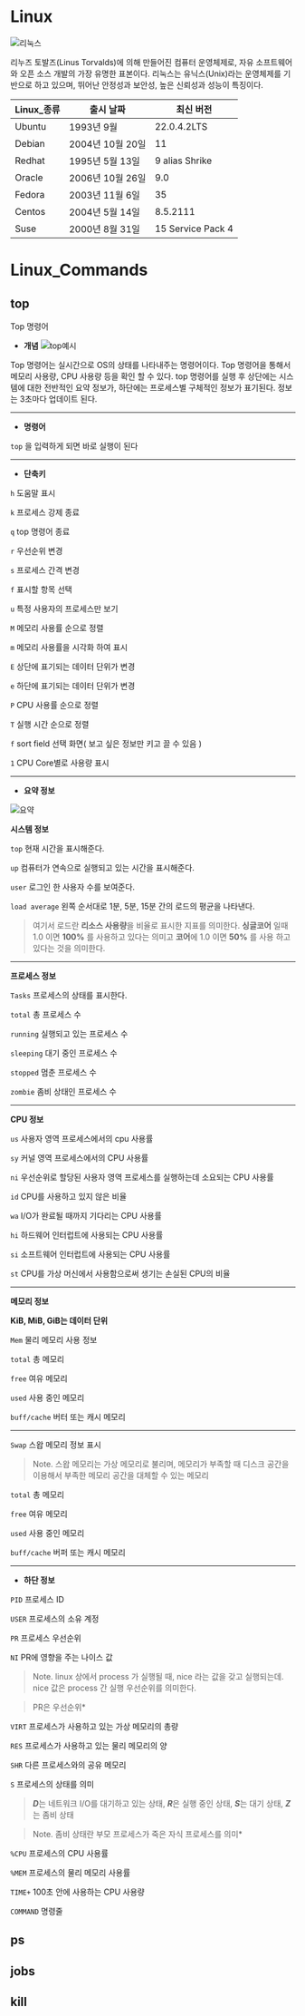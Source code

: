 # Linux

![리눅스 ](https://github.com/cjsmdcks9981/helloworld_230517/assets/111216695/55967e7a-3279-4371-a953-64701ccef970)




리누즈 토발즈(Linus Torvalds)에 의해 만들어진 컴퓨터 운영체제로, 자유 소프트웨어와 오픈 소스 개발의 가장 유명한 표본이다.
리눅스는 유닉스(Unix)라는 운영체제를 기반으로 하고 있으며, 뛰어난 안정성과 보안성, 높은 신뢰성과 성능이 특징이다.

| Linux_종류 | 출시 날짜 | 최신 버전 |
|------|---|---|
|Ubuntu|	1993년 9월 | 22.0.4.2LTS |
|Debian| 2004년 10월 20일 | 11 |
|Redhat| 1995년 5월 13일 |	9 alias Shrike |
|Oracle| 2006년 10월 26일 | 9.0 |
|Fedora|	2003년 11월 6일 | 35 |
|Centos|	2004년 5월 14일 | 8.5.2111 |
|Suse| 2000년 8월 31일 | 15 Service Pack 4 |

# Linux_Commands

## top
Top 명령어

- **개념**
![top예시](https://github.com/cjsmdcks9981/github-readme/assets/111216695/8f34dbee-bbd6-4f7f-a396-4ab8fe0c33fc)



 Top 명령어는 실시간으로 OS의 상태를 나타내주는 명령어이다. Top 명령어을 통해서 메모리 사용량, CPU 사용량 등을 확인 할 수 있다. 
top 명령어를 실행 후 상단에는 시스템에 대한 전반적인 요약 정보가, 하단에는 프로세스별 구체적인 정보가 표기된다.
정보는 3초마다 업데이트 된다.

---

- **명령어**

`top`
 을 입력하게 되면 바로 실행이 된다
 
 ---
 
- **단축키**

`h`
 도움말 표시
 
`k`
 프로세스 강제 종료
 
`q`
 top 명령어 종료
 
`r`
 우선순위 변경
 
`s`
 프로세스 간격 변경
 
`f`
표시할 항목 선택

`u`
특정 사용자의 프로세스만 보기

`M`
메모리 사용률 순으로 정렬

`m`
메모리 사용률을 시각화 하여 표시

`E`
상단에 표기되는 데이터 단위가 변경

`e`
하단에 표기되는 데이터 단위가 변경

`P`
CPU 사용률 순으로 정렬

`T`
실행 시간 순으로 정렬

`f`
sort field 선택 화면( 보고 싶은 정보만 키고 끌 수 있음 )

`1`
CPU Core별로 사용량 표시


---


- **요약 정보**

![요약 ](https://github.com/cjsmdcks9981/github-readme/assets/111216695/11ee904d-2a2a-489c-88f5-63d8c3bebf21)

**시스템 정보**


`top` 현재 시간을 표시해준다.

`up` 컴퓨터가 연속으로 실행되고 있는 시간을 표시해준다.

`user` 로그인 한 사용자 수를 보여준다.

`load average` 왼쪽 순서대로 1분, 5분, 15분 간의 로드의 평균을 나타낸다.

>여기서 로드란 **리소스 사용량**을 비율로 표시한 지표를 의미한다. **싱글코어** 일때 1.0 이면 **100%** 를 사용하고 있다는 의미고 **코어**에 1.0 이면 **50%** 를 사용 하고 있다는 것을 의미한다.

---

**프로세스 정보**


`Tasks` 프로세스의 상태를 표시한다.

`total` 총 프로세스 수

`running` 실행되고 있는 프로세스 수

`sleeping` 대기 중인 프로세스 수

`stopped` 멈춘 프로세스 수

`zombie` 좀비 상태인 프로세스 수

---

**CPU 정보**


`us` 사용자 영역 프로세스에서의 cpu 사용률

`sy` 커널 영역 프로세스에서의 CPU 사용률

`ni` 우선순위로 할당된 사용자 영역 프로세스를 실행하는데 소요되는 CPU 사용률

`id` CPU를 사용하고 있지 않은 비율

`wa` I/O가 완료될 때까지 기다리는 CPU 사용률

`hi` 하드웨어 인터럽트에 사용되는 CPU 사용률

`si` 소프트웨어 인터럽트에 사용되는 CPU 사용률

`st` CPU를 가상 머신에서 사용함으로써 생기는 손실된 CPU의 비율

---

**메모리 정보**

**KiB, MiB, GiB는 데이터 단위**


`Mem` 물리 메모리 사용 정보

`total` 총 메모리

`free` 여유 메모리

`used` 사용 중인 메모리

`buff/cache` 버터 또는 캐시 메모리

---


`Swap` 스왑 메모리 정보 표시

>Note. 스왑 메모리는 가상 메모리로 불리며, 메모리가 부족할 때 디스크 공간을 이용해서 부족한 메모리 공간을 대체할 수 있는 메모리

`total` 총 메모리

`free` 여유 메모리

`used` 사용 중인 메모리

`buff/cache` 버퍼 또는 캐시 메모리

---

- **하단 정보**

`PID` 프로세스 ID

`USER` 프로세스의 소유 계정

`PR` 프로세스 우선순위

`NI` PR에 영향을 주는 나이스 값

>Note. linux 상에서 process 가 실행될 때, nice 라는 값을 갖고 실행되는데. nice 값은 process 간 실행 우선순위를 의미한다.
 
>PR은 우선순위*

`VIRT` 프로세스가 사용하고 있는 가상 메모리의 총량

`RES` 프로세스가 사용하고 있는 물리 메모리의 양

`SHR` 다른 프로세스와의 공유 메모리

`S` 프로세스의 상태를 의미

 >***D***는 네트워크 I/O를 대기하고 있는 상태, ***R***은 실행 중인 상태, ***S***는 대기 상태, ***Z***는 좀비 상태 
 
 >Note. 좀비 상태란 부모 프로세스가 죽은 자식 프로세스를 의미*

`%CPU` 프로세스의 CPU 사용률

`%MEM` 프로세스의 물리 메모리 사용률

`TIME+` 100초 안에 사용하는 CPU 사용량

`COMMAND` 명령줄





## ps



## jobs



## kill



